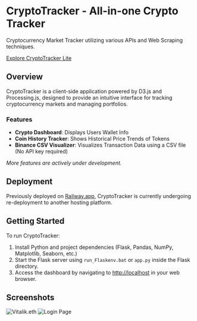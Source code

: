 # CryptoTracker - All-in-one Crypto Tracker

Cryptocurrency Market Tracker utilizing various APIs and Web Scraping techniques.

[Explore CryptoTracker Lite](https://abhimanyus1997.github.io/cryptoTracker/)

## Overview

CryptoTracker is a client-side application powered by D3.js and Processing.js, designed to provide an intuitive interface for tracking cryptocurrency markets and managing portfolios.

### Features

- **Crypto Dashboard**: Displays Users Wallet Info
- **Coin History Tracker**: Shows Historical Price Trends of Tokens
- **Binance CSV Visualizer**: Visualizes Transaction Data using a CSV file (No API key required)

<i>More features are actively under development.</i>

## Deployment

Previously deployed on [Railway.app](https://railway.app/), CryptoTracker is currently undergoing re-deployment to another hosting platform.

## Getting Started

To run CryptoTracker:

1. Install Python and project dependencies (Flask, Pandas, NumPy, Matplotlib, Seaborn, etc.)
2. Start the Flask server using `run_Flaskenv.bat` or `app.py` inside the Flask directory.
3. Access the dashboard by navigating to [http://localhost](http://localhost) in your web browser.

## Screenshots
![Vitalik.eth](https://user-images.githubusercontent.com/20315792/214076939-cd765df0-36aa-412f-b411-7cf209482529.png)
![Login Page](https://user-images.githubusercontent.com/20315792/214077057-2a2cbfeb-dd06-49b2-ae8d-0e15168ee648.png)

